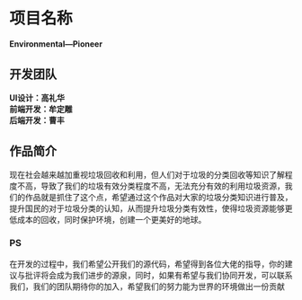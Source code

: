 # 项目名称  
__Environmental—Pioneer__
## 开发团队
**UI设计：高礼华**  
**前端开发：牟定雕**  
**后端开发：曹丰**  
## 作品简介 
现在社会越来越加重视垃圾回收和利用，但人们对于垃圾的分类回收等知识了解程度不高，导致了我们的垃圾有效分类程度不高，无法充分有效的利用垃圾资源，我们的作品就是抓住了这个点，希望通过这个作品对大家的垃圾分类知识进行普及，提升国民的对于垃圾分类的认知，从而提升垃圾分类有效性，使得垃圾资源能够更低成本的回收，同时保护环境，创建一个更美好的地球。
### PS
在开发的过程中，我们希望公开我们的源代码，希望得到各位大佬的指导，你的建议与批评将会成为我们进步的源泉，同时，如果有希望与我们协同开发，可以联系我们，我们的团队期待你的加入，希望我们的努力能为世界的环境做出一份贡献

